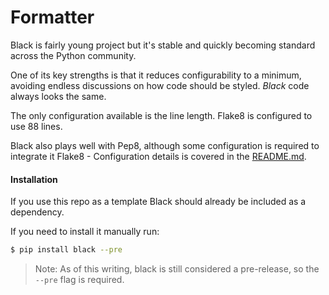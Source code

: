 # Formatter

Black is fairly young project but it's stable and quickly becoming standard across the Python community.

One of its key strengths is that it reduces configurability to a minimum,
avoiding endless discussions on how code should be styled.
_Black_ code always looks the same.

The only configuration available is the line length. Flake8 is configured to use 88 lines.

Black also plays well with Pep8, although some configuration is required to integrate it Flake8 -
Configuration details is covered in the [README.md](#).

#### Installation

If you use this repo as a template Black should already be included as a dependency.

If you need to install it manually run:

```bash
$ pip install black --pre
```

> Note: As of this writing, black is still considered a pre-release, so the `--pre` flag is required.
